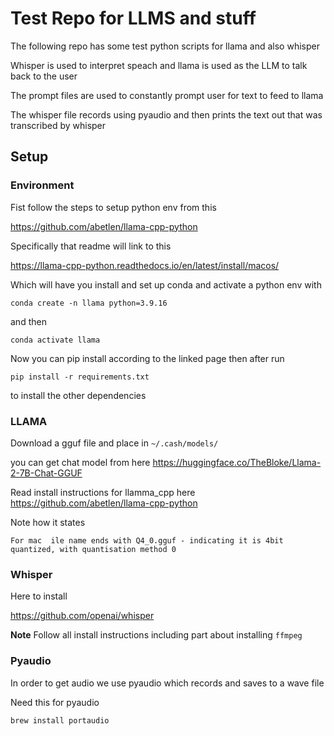 # Test Repo for LLMS and stuff

The following repo has some test python scripts for llama and also whisper 

Whisper is used to interpret speach and llama is used as the LLM to talk back to the user

The prompt files are used to constantly prompt user for text to feed to llama

The whisper file records using pyaudio and then prints the text out that was transcribed by whisper 

## Setup

### Environment

Fist follow the steps to setup python env from this

https://github.com/abetlen/llama-cpp-python

Specifically that readme will link to this

https://llama-cpp-python.readthedocs.io/en/latest/install/macos/

Which will have you install and set up conda and activate a python env with 

```
conda create -n llama python=3.9.16
```

and then

```
conda activate llama
```

Now you can pip install according to the linked page then after run

```
pip install -r requirements.txt
```

to install the other dependencies


### LLAMA

Download a gguf file and place in `~/.cash/models/`

you can get chat model from here https://huggingface.co/TheBloke/Llama-2-7B-Chat-GGUF

Read install instructions for llamma_cpp here https://github.com/abetlen/llama-cpp-python

Note how it states

```
For mac  ile name ends with Q4_0.gguf - indicating it is 4bit quantized, with quantisation method 0
```

### Whisper

Here to install

https://github.com/openai/whisper

**Note** Follow all install instructions including part about installing `ffmpeg`

### Pyaudio

In order to get audio we use pyaudio which records and saves to a wave file

Need this for pyaudio

```
brew install portaudio
```


